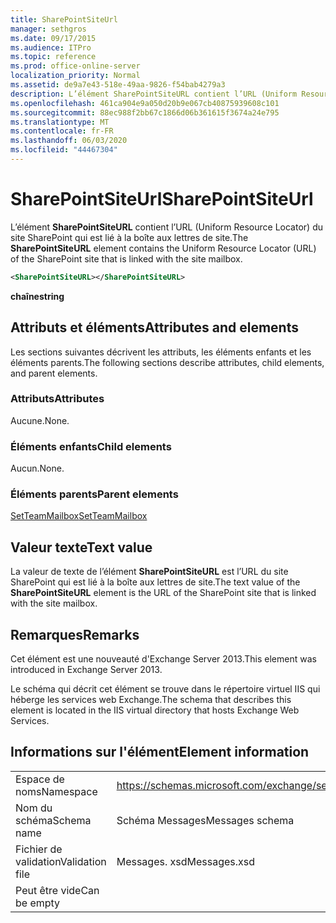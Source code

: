```yaml
---
title: SharePointSiteUrl
manager: sethgros
ms.date: 09/17/2015
ms.audience: ITPro
ms.topic: reference
ms.prod: office-online-server
localization_priority: Normal
ms.assetid: de9a7e43-518e-49aa-9826-f54bab4279a3
description: L’élément SharePointSiteURL contient l’URL (Uniform Resource Locator) du site SharePoint qui est lié à la boîte aux lettres de site.
ms.openlocfilehash: 461ca904e9a050d20b9e067cb40875939608c101
ms.sourcegitcommit: 88ec988f2bb67c1866d06b361615f3674a24e795
ms.translationtype: MT
ms.contentlocale: fr-FR
ms.lasthandoff: 06/03/2020
ms.locfileid: "44467304"
---
```

# <a name="sharepointsiteurl"></a><span data-ttu-id="019db-103">SharePointSiteUrl</span><span class="sxs-lookup"><span data-stu-id="019db-103">SharePointSiteUrl</span></span>

<span data-ttu-id="019db-104">L’élément **SharePointSiteURL** contient l’URL (Uniform Resource Locator) du site SharePoint qui est lié à la boîte aux lettres de site.</span><span class="sxs-lookup"><span data-stu-id="019db-104">The **SharePointSiteURL** element contains the Uniform Resource Locator (URL) of the SharePoint site that is linked with the site mailbox.</span></span> 
  
```XML
<SharePointSiteURL></SharePointSiteURL>
```

<span data-ttu-id="019db-105">**chaîne**</span><span class="sxs-lookup"><span data-stu-id="019db-105">**string**</span></span>

## <a name="attributes-and-elements"></a><span data-ttu-id="019db-106">Attributs et éléments</span><span class="sxs-lookup"><span data-stu-id="019db-106">Attributes and elements</span></span>

<span data-ttu-id="019db-107">Les sections suivantes décrivent les attributs, les éléments enfants et les éléments parents.</span><span class="sxs-lookup"><span data-stu-id="019db-107">The following sections describe attributes, child elements, and parent elements.</span></span>
  
### <a name="attributes"></a><span data-ttu-id="019db-108">Attributs</span><span class="sxs-lookup"><span data-stu-id="019db-108">Attributes</span></span>

<span data-ttu-id="019db-109">Aucune.</span><span class="sxs-lookup"><span data-stu-id="019db-109">None.</span></span>
  
### <a name="child-elements"></a><span data-ttu-id="019db-110">Éléments enfants</span><span class="sxs-lookup"><span data-stu-id="019db-110">Child elements</span></span>

<span data-ttu-id="019db-111">Aucun.</span><span class="sxs-lookup"><span data-stu-id="019db-111">None.</span></span>
  
### <a name="parent-elements"></a><span data-ttu-id="019db-112">Éléments parents</span><span class="sxs-lookup"><span data-stu-id="019db-112">Parent elements</span></span>

[<span data-ttu-id="019db-113">SetTeamMailbox</span><span class="sxs-lookup"><span data-stu-id="019db-113">SetTeamMailbox</span></span>](setteammailbox.md)
  
## <a name="text-value"></a><span data-ttu-id="019db-114">Valeur texte</span><span class="sxs-lookup"><span data-stu-id="019db-114">Text value</span></span>

<span data-ttu-id="019db-115">La valeur de texte de l’élément **SharePointSiteURL** est l’URL du site SharePoint qui est lié à la boîte aux lettres de site.</span><span class="sxs-lookup"><span data-stu-id="019db-115">The text value of the **SharePointSiteURL** element is the URL of the SharePoint site that is linked with the site mailbox.</span></span> 
  
## <a name="remarks"></a><span data-ttu-id="019db-116">Remarques</span><span class="sxs-lookup"><span data-stu-id="019db-116">Remarks</span></span>

<span data-ttu-id="019db-117">Cet élément est une nouveauté d'Exchange Server 2013.</span><span class="sxs-lookup"><span data-stu-id="019db-117">This element was introduced in Exchange Server 2013.</span></span>
  
<span data-ttu-id="019db-118">Le schéma qui décrit cet élément se trouve dans le répertoire virtuel IIS qui héberge les services web Exchange.</span><span class="sxs-lookup"><span data-stu-id="019db-118">The schema that describes this element is located in the IIS virtual directory that hosts Exchange Web Services.</span></span>
  
## <a name="element-information"></a><span data-ttu-id="019db-119">Informations sur l'élément</span><span class="sxs-lookup"><span data-stu-id="019db-119">Element information</span></span>

|||
|:-----|:-----|
|<span data-ttu-id="019db-120">Espace de noms</span><span class="sxs-lookup"><span data-stu-id="019db-120">Namespace</span></span>  <br/> |https://schemas.microsoft.com/exchange/services/2006/messages  <br/> |
|<span data-ttu-id="019db-121">Nom du schéma</span><span class="sxs-lookup"><span data-stu-id="019db-121">Schema name</span></span>  <br/> |<span data-ttu-id="019db-122">Schéma Messages</span><span class="sxs-lookup"><span data-stu-id="019db-122">Messages schema</span></span>  <br/> |
|<span data-ttu-id="019db-123">Fichier de validation</span><span class="sxs-lookup"><span data-stu-id="019db-123">Validation file</span></span>  <br/> |<span data-ttu-id="019db-124">Messages. xsd</span><span class="sxs-lookup"><span data-stu-id="019db-124">Messages.xsd</span></span>  <br/> |
|<span data-ttu-id="019db-125">Peut être vide</span><span class="sxs-lookup"><span data-stu-id="019db-125">Can be empty</span></span>  <br/> ||
   

